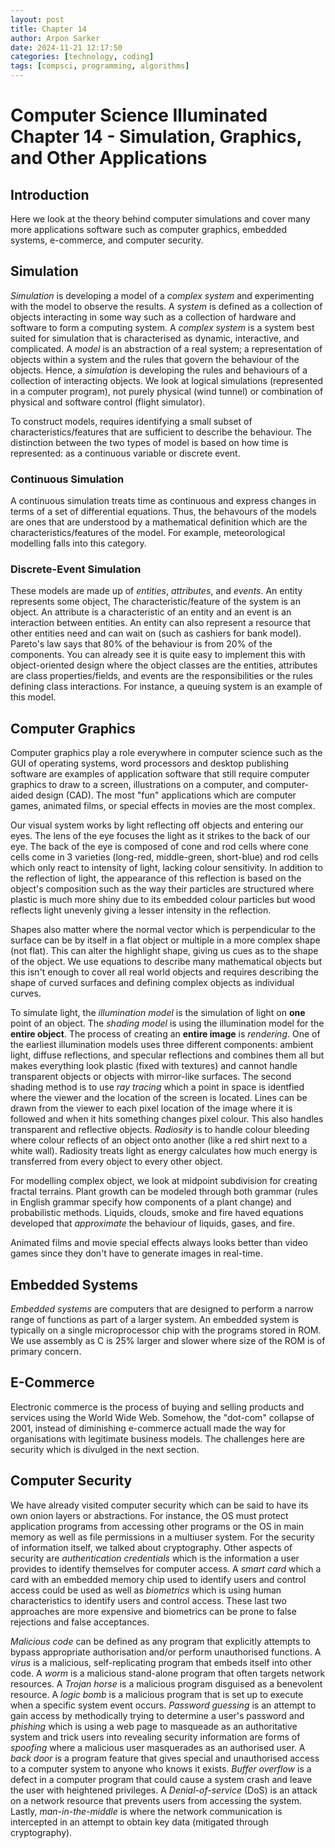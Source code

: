 ```yaml
---
layout: post
title: Chapter 14
author: Arpon Sarker
date: 2024-11-21 12:17:50
categories: [technology, coding]
tags: [compsci, programming, algorithms]
---
```


# Computer Science Illuminated Chapter 14 - Simulation, Graphics, and Other Applications

## Introduction
Here we look at the theory behind computer simulations and cover many more applications software such as computer graphics, embedded systems, e-commerce, and computer security.

## Simulation
*Simulation* is developing a model of a *complex system* and experimenting with the model to observe the results. A *system* is defined as a collection of objects interacting in some way such as a collection of hardware and software to form a computing system. A *complex system* is a system best suited for simulation that is characterised as dynamic, interactive, and complicated. A *model* is an abstraction of a real system; a representation of objects within a system and the rules that govern the behaviour of the objects. Hence, a *simulation* is developing the rules and behaviours of a collection of interacting objects. We look at logical simulations (represented in a computer program), not purely physical (wind tunnel) or combination of physical and software control (flight simulator). 

To construct models, requires identifying a small subset of characteristics/features that are sufficient to describe the behaviour. The distinction between the two types of model is based on how time is represented: as a continuous variable or discrete event.

### Continuous Simulation
A continuous simulation treats time as continuous and express changes in terms of a set of differential equations. Thus, the behavours of the models are ones that are understood by a mathematical definition which are the characteristics/features of the model. For example, meteorological modelling falls into this category.

### Discrete-Event Simulation
These models are made up of *entities*, *attributes*, and *events*. An entity represents some object, The characteristic/feature of the system is an object. An attribute is a characteristic of an entity and an event is an interaction between entities. An entity can also represent a resource that other entities need and can wait on (such as cashiers for bank model). Pareto's law says that 80% of the behaviour is from 20% of the components. You can already see it is quite easy to implement this with object-oriented design where the object classes are the entities, attributes are class properties/fields, and events are the responsibilities or the rules defining class interactions. For instance, a queuing system is an example of this model.


## Computer Graphics
Computer graphics play a role everywhere in computer science such as the GUI of operating systems, word processors and desktop publishing software are examples of application software that still require computer graphics to draw to a screen, illustrations on a computer, and computer-aided design (CAD). The most "fun" applications which are computer games, animated films, or special effects in movies are the most complex. 

Our visual system works by light reflecting off objects and entering our eyes. The lens of the eye focuses the light as it strikes to the back of our eye. The back of the eye is composed of cone and rod cells where cone cells come in 3 varieties (long-red, middle-green, short-blue) and rod cells which only react to intensity of light, lacking colour sensitivity. In addition to the reflection of light, the appearance of this reflection is based on the object's composition such as the way their particles are structured where plastic is much more shiny due to its embedded colour particles but wood reflects light unevenly giving a lesser intensity in the reflection.

Shapes also matter where the normal vector which is perpendicular to the surface can be by itself in a flat object or multiple in a more complex shape (not flat). This can alter the highlight shape, giving us cues as to the shape of the object. We use equations to describe many mathematical objects but this isn't enough to cover all real world objects and requires describing the shape of curved surfaces and defining complex objects as individual curves. 

To simulate light, the *illumination model* is the simulation of light on **one** point of an object. The *shading model* is using the illumination model for the **entire object**. The process of creating an **entire image** is *rendering*. One of the earliest illumination models uses three different components: ambient light, diffuse reflections, and specular reflections and combines them all but makes everything look plastic (fixed with textures) and cannot handle transparent objects or objects with mirror-like surfaces. The second shading method is to use *ray tracing* which a point in space is identfied where the viewer and the location of the screen is located. Lines can be drawn from the viewer to each pixel location of the image where it is followed and when it hits something changes pixel colour. This also handles transparent and reflective objects. *Radiosity* is to handle colour bleeding where colour reflects of an object onto another (like a red shirt next to a white wall). Radiosity treats light as energy calculates how much energy is transferred from every object to every other object.

For modelling complex object, we look at midpoint subdivision for creating fractal terrains. Plant growth can be modeled through both grammar (rules in English grammar specify how components of a plant change) and probabilistic methods. Liquids, clouds, smoke and fire haved equations developed that *approximate* the behaviour of liquids, gases, and fire. 

Animated films and movie special effects always looks better than video games since they don't have to generate images in real-time. 

## Embedded Systems
*Embedded systems* are computers that are designed to perform a narrow range of functions as part of a larger system. An embedded system is typically on a single microprocessor chip with the programs stored in ROM. We use assembly as C is 25% larger and slower  where size of the ROM is of primary concern.

## E-Commerce
Electronic commerce is the process of buying and selling products and services using the World Wide Web. Somehow, the "dot-com" collapse of 2001, instead of diminishing e-commerce actuall made the way for organisations with legitimate business models. The challenges here are security which is divulged in the next section.

## Computer Security
We have already visited computer security which can be said to have its own onion layers or abstractions. For instance, the OS must protect application programs from accessing other programs or the OS in main memory as well as file permissions in a multiuser system. For the security of information itself, we talked about cryptography. Other aspects of security are *authentication credentials* which is the information a user provides to identify themselves for computer access. A *smart card* which a card with an embedded memory chip used to identify users and control access could be used as well as *biometrics* which is using human characteristics to identify users and control access. These last two approaches are more expensive and biometrics can be prone to false rejections and false acceptances. 

*Malicious code* can be defined as any program that explicitly attempts to bypass appropriate authorisation and/or perform unauthorised functions. A *virus* is a malicious, self-replicating program that embeds itself into other code. A *worm* is a malicious stand-alone program that often targets network resources. A *Trojan horse* is a malicious program disguised as a benevolent resource. A *logic bomb* is a malicious program that is set up to execute when a specific system event occurs. *Password guessing* is an attempt to gain access by methodically trying to determine a user's password and *phishing* which is using a web page to masqueade as an authoritative system and trick users into revealing security information are forms of *spoofing* where a malicious user masquerades as an authorised user. A *back door* is a program feature that gives special and unauthorised access to a computer system to anyone who knows it exists. *Buffer overflow* is a defect in a computer program that could cause a system crash and leave the user with heightened privileges. A *Denial-of-service* (DoS) is an attack on a network resource that prevents users from accessing the system. Lastly, *man-in-the-middle* is where the network communication is intercepted in an attempt to obtain key data (mitigated through cryptography). 
